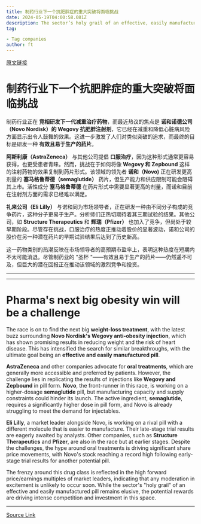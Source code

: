 ```yaml
---
title: 制药行业下一个抗肥胖症的重大突破将面临挑战
date: 2024-05-19T04:00:58.081Z
description: The sector’s holy grail of an effective, easily manufactured weight loss pill does not look imminent
tag: 

- Tag companies
author: ft
---
```


[原文链接](https://ft.com/content/ae6e68b0-518d-4153-82d0-00b9b71a5326)

# 制药行业下一个抗肥胖症的重大突破将面临挑战

制药行业正在 **竞相研发下一代减重治疗药物**，而最近热议的焦点是 **诺和诺德公司（Novo Nordisk）的 Wegovy 抗肥胖注射剂**，它已经在减重和降低心脏病风险方面显示出令人鼓舞的效果。这进一步激发了人们对类似突破的追求，而最终的目标是研发一种 **有效且易于生产的药片**。

**阿斯利康（AstraZeneca）** 与其他公司提倡 **口服治疗**，因为这种形式通常更容易获得，也更受患者青睐。然而，挑战在于如何将像 **Wegovy 和 Zepbound** 这样的注射药物的效果复制到药片形式。该领域的领先者 **诺和（Novo)** 正在研发更高剂量的 **塞马格鲁蒂德（semaglutide）** 药片，但生产能力和供应限制可能会阻碍其上市。活性成分 **塞马格鲁蒂德** 在药片形式中需要显著更高的剂量，而诺和目前在注射剂方面的需求已经难以满足。

**礼来公司（Eli Lilly）** 与诺和同为市场领导者，正在研发一种由不同分子构成的竞争药片，这种分子更易于生产。分析师们正热切期待着其三期试验的结果。其他公司，如 **Structure Therapeutics** 和 **辉瑞（Pfizer）** 也加入了竞争，但尚处于较早期阶段。尽管存在挑战，口服治疗的热度正推动着股价的显著波动，诺和公司的股价在另一种潜在药片的早期试验结果后达到了历史新高。

这一药物类别的热潮反映在市场领导者的高预期市盈率上，表明这种热度在短期内不太可能消退。尽管制药业的 "圣杯 "——有效且易于生产的药片——仍然遥不可及，但巨大的潜在回报正在推动该领域的激烈竞争和投资。

---

---

# Pharma's next big obesity win will be a challenge

The race is on to find the next big **weight-loss treatment**, with the latest buzz surrounding **Novo Nordisk's Wegovy anti-obesity injection**, which has shown promising results in reducing weight and the risk of heart disease. This has intensified the search for similar breakthroughs, with the ultimate goal being an **effective and easily manufactured pill**. 

**AstraZeneca** and other companies advocate for **oral treatments**, which are generally more accessible and preferred by patients. However, the challenge lies in replicating the results of injections like **Wegovy and Zepbound** in pill form. **Novo**, the front-runner in this race, is working on a higher-dosage **semaglutide** pill, but manufacturing capacity and supply constraints could hinder its launch. The active ingredient, **semaglutide**, requires a significantly higher dose in pill form, and Novo is already struggling to meet the demand for injectables. 

**Eli Lilly**, a market leader alongside Novo, is working on a rival pill with a different molecule that is easier to manufacture. Their late-stage trial results are eagerly awaited by analysts. Other companies, such as **Structure Therapeutics** and **Pfizer**, are also in the race but at earlier stages. Despite the challenges, the hype around oral treatments is driving significant share price movements, with Novo's stock reaching a record high following early-stage trial results for another potential pill. 

The frenzy around this drug class is reflected in the high forward price/earnings multiples of market leaders, indicating that any moderation in excitement is unlikely to occur soon. While the sector's "holy grail" of an effective and easily manufactured pill remains elusive, the potential rewards are driving intense competition and investment in this space. 

---

[Source Link](https://ft.com/content/ae6e68b0-518d-4153-82d0-00b9b71a5326)

